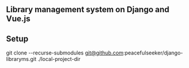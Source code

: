 ## Library management system on Django and Vue.js

## Setup
git clone --recurse-submodules git@github.com:peacefulseeker/django-libraryms.git ./local-project-dir
